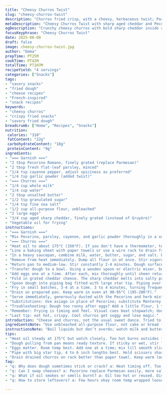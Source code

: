 ```yaml
---
title: "Cheesy Churros Twist"
slug: "cheesy-churros-twist"
description: "Churros fried crisp, with a cheesy, herbaceous twist; Parmesan swapped for Pecorino, Gruyère swapped for aged cheddar. Heat tamed down for precise texture. Garlic powder added to garnish mix. Dough cooked until peel-away from pan, eggs added to lighten and bind. Fry done until golden brown, flaky crust formed. Garnish sharp, with a bite of cayenne. Usually, minor burn risk on too-hot oil. Timing shifted slightly. Piping handled over fryer carefully or messy splatters happen. Notes on substitutions and troubleshooting included."
metaDescription: "Cheesy Churros Twist with sharp aged cheddar and Pecorino garnish. Crunchy exterior, molten cheesy inside, spicy cayenne kick. Fry hot, texture key."
ogDescription: "Crunchy cheesy churros with bold sharp cheddar inside and salty Pecorino parsley dust. Watch oil temp, timing, and piping methods closely for best results."
focusKeyphrase: "Cheesy Churros Twist"
date: 2025-08-08
draft: false
image: cheesy-churros-twist.jpg
author: "Emma"
prepTime: PT25M
cookTime: PT42M
totalTime: PT1H7M
recipeYield: "4 servings"
categories: ["Snacks"]
tags:
- "savory snacks"
- "fried dough"
- "cheese recipes"
- "French-inspired"
- "snack recipes"
keywords:
- "cheesy churros"
- "crispy fried snacks"
- "savory fried dough"
breadcrumb: ["Home", "Recipes", "Snacks"]
nutrition: 
 calories: "310"
 fatContent: "22g"
 carbohydrateContent: "18g"
 proteinContent: "9g"
ingredients:
- "=== Garnish ==="
- "2 tbsp Pecorino Romano, finely grated (replace Parmesan)"
- "2 tbsp fresh flat-leaf parsley, minced"
- "1/4 tsp cayenne pepper, adjust spiciness as preferred"
- "1/4 tsp garlic powder (added twist)"
- "=== Churros ==="
- "1/4 cup whole milk"
- "1/4 cup water"
- "2 tbsp unsalted butter"
- "1/2 tsp granulated sugar"
- "1/4 tsp fine sea salt"
- "1/2 cup all-purpose flour, unbleached"
- "2 large eggs"
- "3/4 cup aged sharp cheddar, finely grated (instead of Gruyère)"
- "Vegetable oil for frying"
instructions:
- "=== Garnish ==="
- "Mix Pecorino, parsley, cayenne, and garlic powder thoroughly in a small bowl. Set aside. The sharpness of Pecorino plays differently than Parmesan, more salty and tangy. Garlic powder adds subtle depth beyond just heat."
- "=== Churros ==="
- "Heat oil to about 175°C (350°F). If you don't have a thermometer, test by dropping a tiny dough bit; should sizzle steadily without browning instantly."
- "Line a baking sheet with paper towels or use a wire rack to drain fried churros later."
- "In a heavy saucepan, combine milk, water, butter, sugar, and salt. Bring just to a boil, bubbling along edges, not full rolling boil; too hot burns flour instantly."
- "Remove from heat immediately. Dump all flour in at once. Stir vigorously with wooden spoon until dough cleans sides, pulls into one soft ball — doesn’t stick much."
- "Return pan to medium-low. Stir constantly 2-4 minutes. Dough surface gets tight; a light film forms at bottom — dough no longer sticky or wet but not dry. That moisture loss critical for proper texture. Too soft and churros flop; too dry, they crack."
- "Transfer dough to a bowl. Using a wooden spoon or electric mixer, beat 2-3 minutes to cool slightly and release steam. Warm but not hot — eggs won’t scramble this way."
- "Add eggs one at a time. After each, mix thoroughly until sheen returns and dough is smooth, elastic, and shiny. No lumps or graininess."
- "Fold in grated cheddar cheese. The sharp cheddar melts into salty pockets during frying, giving surprises of intense flavor. Not quite the same texture as Gruyère, but more bite and nuttiness."
- "Spoon dough into piping bag fitted with large star tip. Piping over fryer tricky but worth it; aim for 4-6 inch lengths, snip with scissors, drop dough carefully into hot oil. Watch for steam bursts and splatters — no splash pan here, stand back, use long tongs or snip with hands at a safe distance."
- "Fry in small batches, 3-4 at a time. 3 to 4 minutes, turning frequently until deep golden and crisp all over. The sound shifts from loud sputtering to a more muffled crackle when done. Grab one, cool a bit - inside should be soft, tender. If dough is dense or chewy, oil likely too cool or undercooked; too dark, oil too hot."
- "Drain on prepared pan. Keep warm in oven at 90-95°C (195-200°F)."
- "Serve immediately, generously dusted with the Pecorino and herb mixture. Strong, salty, spicy, herby bite hits with crunchy-cheesy churros. A play on savory snack versus dessert everyone expects. Personal fail once: not mixing cheese well, ended with lumpy dough. Don’t skip tempering eggs — one misstep and scrambled mush like disaster."
- "Substitutions: Use asiago in place of Pecorino; substitute Monterey Jack for cheddar if you want milder cheese flavor. For dairy-free, vegan butter and plant milk okay but texture changes, reduce oil temp and fry quicker."
- "Troubleshooting: Dough too runny after eggs? Add a little flour, 1 tbsp at a time; too tight? Beat vigorously, or add a spoonful milk before piping. Oil doesn’t bubble? Not hot enough. Strong burnt smell? Oil too hot or reused oil. Always keep oil filtered and fresh."
- "Remember: Frying is timing and feel. Visual cues beat stopwatch; dough too pale means incomplete, too dark equals bitter burnt. Listen for crackling sound shift. Get familiar with your stove and equipment."
- "Last tip: eat hot, crispy. Cool churros get soggy and lose magic."
introduction: "Cheese and churros, not the usual sweet dance. Tried to shake things up using sharp cheddar instead of Gruyère; it punches differently, more rustic edge. Parmesan swapped for Pecorino adds saltiness with a twist. Added garlic powder in garnish — subtle but necessary. Oil temp plays tricks; too hot burns outside, cold oil soaks oil like a sponge. Learned that one the hard way, batch ruined. Churros must peel cleanly from pan dough stage, a sign you’re set to fry. The finish? Crunchy exterior, molten cheddar inside, spicy, herbaceous finish. No dessert here, more aperitif, hand snack you can’t stop eating."
ingredientsNote: "Use unbleached all-purpose flour, not cake or bread flour, for best body and chew. Whole milk makes a richer dough; skim milk dries it out. Butter melts flavor, don’t skip. Sugar helps crust browning, but keep it low to avoid premature darkening. Salt sharpens taste; essential. Eggs’ temperature matters; room temp gives best incorporation, cold eggs make dough seize. Grated cheese should be finely shredded — no big chunks or they won’t melt right and clog pore of the dough. Don’t replace aged cheddar with mild cheeses — you lose that bite. Pecorino Romano is saltier and sharper than Parmesan; compensate by adjusting salt in dough slightly. Garlic powder infused in garnish, not dough, prevent bitter undertones. Vegetable oil preferred for neutral frying flavor and high smoke point; canola or sunflower works too. Store cheese in cold, dry place; pre-grate, freeze in small bags for fastest use."
instructionsNote: "Boil liquids but don’t overdo; watch milk and butter bottoming quick. Stir flour in with urgency — no lumps, full incorporation. When dough pulls away, test with finger press: should feel firm but springy. Moving back to heat dehydrates dough, learning phase. Eggs added to shed moisture and turn gluey texture into elastic gloss. Use electric mixer if you want; less arm strain. Cheese folds last—either by hand or mixer on low speed. Piping over oil intimidating; practice makes quicker. Hold scissors sharp and ready to snip dough, no hesitation. Fry in very small batches; too many reduce oil temp dangerously. Turn churros gently with tongs or slotted spoon few times for even coloring. Noise and smell biggest kitchen indicators here. Draining rack better than paper for crispness but paper towel works for soaking oil. Keep finished churros warm in low oven; too hot oven dries, too cold makes limp. Never reheat churros; crisp breaks down. Best fresh, hot. The garnish — coat generously, that sharp parmesan pungency pops with the fried dough’s richness."
tips:
- "Heat oil steady at 175°C but watch closely. Too hot burns outsides fast; too cool means greasy dough. Drop small dough piece first. Sizzle steady, no instant browning."
- "Dough pulling from pan means ready texture. If sticky or wet, stir longer on low heat. Moisture loss crucial. Too dry makes churros crack, too soft they flop. Feel finger press."
- "Eggs matter. Room temp best. Add one at a time; mix till smooth slick sheen emerges. Avoid lumps or scrambled bits. Folding in cheese last keeps texture intact."
- "Pipe with big star tip, 4 to 6 inch lengths best. Hold scissors sharp to snip dough. Stay safe, hands far from hot oil. Watch steam bursts and splatter patterns closely."
- "Drain drained churros on rack better than paper towel. Keep warm low oven 90-95°C but no higher or dries out. Cool churros lose crunch fast. Eat hot for best bite."
faq:
- "q: Why does dough sometimes stick or crack? a: Heat timing off. Too wet means underdone stirring. Too dry, leftover heat too high or too long. Adjust stirring time. Check finger pressure test often."
- "q: Can I swap cheeses? a: Pecorino replace Parmesan easily, more salty sharpness. Asiago works too but milder. Gruyère replaced with aged sharp cheddar only. Mild cheeses fail texture and flavor punch."
- "q: What if oil smokes or smells burnt? a: Oil too hot or reused. Dispose burnt oil. Use fresh vegetable oil with high smoke point. Filter oil if reusing but better fresh for flavor and safety."
- "q: How to store leftovers? a: Few hours okay room temp wrapped loosely, crisp drops fast. Refrigerate if longer but softens. Reheat low oven 90°C briefly, no microwave or crisp dies."

---
```

